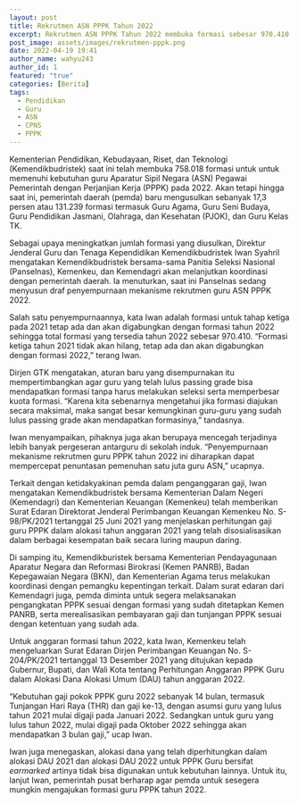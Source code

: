 ```yaml
---
layout: post
title: Rekrutmen ASN PPPK Tahun 2022
excerpt: Rekrutmen ASN PPPK Tahun 2022 membuka formasi sebesar 970.410.
post_image: assets/images/rekrutmen-pppk.png
date: 2022-04-19 19:41
author_name: wahyu243
author_id: 1
featured: "true"
categories: [Berita]
tags:
  - Pendidikan
  - Guru
  - ASN
  - CPNS
  - PPPK
---
```


Kementerian Pendidikan, Kebudayaan, Riset, dan Teknologi (Kemendikbudristek) saat ini telah membuka 758.018 formasi untuk untuk memenuhi kebutuhan guru Aparatur Sipil Negara (ASN) Pegawai Pemerintah dengan Perjanjian Kerja (PPPK) pada 2022. Akan tetapi hingga saat ini, pemerintah daerah (pemda) baru mengusulkan sebanyak 17,3 persen atau 131.239 formasi termasuk Guru Agama, Guru Seni Budaya, Guru Pendidikan Jasmani, Olahraga, dan Kesehatan (PJOK), dan Guru Kelas TK.

Sebagai upaya meningkatkan jumlah formasi yang diusulkan, Direktur Jenderal Guru dan Tenaga Kependidikan Kemendikbudristek Iwan Syahril mengatakan Kemendikbudristek bersama-sama Panitia Seleksi Nasional (Panselnas), Kemenkeu, dan Kemendagri akan melanjutkan koordinasi dengan pemerintah daerah. Ia menuturkan, saat ini Panselnas sedang menyusun draf penyempurnaan mekanisme rekrutmen guru ASN PPPK 2022.

Salah satu penyempurnaannya, kata Iwan adalah formasi untuk tahap ketiga pada 2021 tetap ada dan akan digabungkan dengan formasi tahun 2022 sehingga total formasi yang tersedia tahun 2022 sebesar 970.410. “Formasi ketiga tahun 2021 tidak akan hilang, tetap ada dan akan digabungkan dengan formasi 2022,” terang Iwan.

Dirjen GTK mengatakan, aturan baru yang disempurnakan itu mempertimbangkan agar guru yang telah lulus passing grade bisa mendapatkan formasi tanpa harus melakukan seleksi serta memperbesar kuota formasi. “Karena kita sebenarnya mengetahui jika formasi diajukan secara maksimal, maka sangat besar kemungkinan guru-guru yang sudah lulus passing grade akan mendapatkan formasinya,” tandasnya.

Iwan menyampaikan, pihaknya juga akan berupaya mencegah terjadinya lebih banyak pergeseran antarguru di sekolah induk. “Penyempurnaan mekanisme rekrutmen guru PPPK tahun 2022 ini diharapkan dapat mempercepat penuntasan pemenuhan satu juta guru ASN,” ucapnya.

Terkait dengan ketidakyakinan pemda dalam penganggaran gaji, Iwan mengatakan Kemendikbudristek bersama Kementerian Dalam Negeri (Kemendagri) dan Kementerian Keuangan (Kemenkeu) telah memberikan Surat Edaran Direktorat Jenderal Perimbangan Keuangan Kemenkeu No. S-98/PK/2021 tertanggal 25 Juni 2021 yang menjelaskan perhitungan gaji guru PPPK dalam alokasi tahun anggaran 2021 yang telah disosialisasikan dalam berbagai kesempatan baik secara luring maupun daring.

Di samping itu, Kemendikburistek bersama Kementerian Pendayagunaan Aparatur Negara dan Reformasi Birokrasi (Kemen PANRB), Badan Kepegawaian Negara (BKN), dan Kementerian Agama terus melakukan koordinasi dengan pemangku kepentingan terkait.  Dalam surat edaran dari Kemendagri juga, pemda diminta untuk segera melaksanakan pengangkatan PPPK sesuai dengan formasi yang sudah ditetapkan Kemen PANRB, serta merealisasikan pembayaran gaji dan tunjangan PPPK sesuai dengan ketentuan yang sudah ada.

Untuk anggaran formasi tahun 2022, kata Iwan, Kemenkeu telah mengeluarkan Surat Edaran Dirjen Perimbangan Keuangan No. S-204/PK/2021 tertanggal 13 Desember 2021 yang ditujukan kepada Gubernur, Bupati, dan Wali Kota tentang Perhitungan Anggaran PPPK Guru dalam Alokasi Dana Alokasi Umum (DAU) tahun anggaran 2022.

“Kebutuhan gaji pokok PPPK guru 2022 sebanyak 14 bulan, termasuk Tunjangan Hari Raya (THR) dan gaji ke-13, dengan asumsi guru yang lulus tahun 2021 mulai digaji pada Januari 2022. Sedangkan untuk guru yang lulus tahun 2022, mulai digaji pada Oktober 2022 sehingga akan mendapatkan 3 bulan gaji,” ucap Iwan.

Iwan juga menegaskan, alokasi dana yang telah diperhitungkan dalam alokasi DAU 2021 dan alokasi DAU 2022 untuk PPPK Guru bersifat *earmarked* artinya tidak bisa digunakan untuk kebutuhan lainnya. Untuk itu, lanjut Iwan, pemerintah pusat berharap agar pemda untuk sesegera mungkin mengajukan formasi guru PPPK tahun 2022.